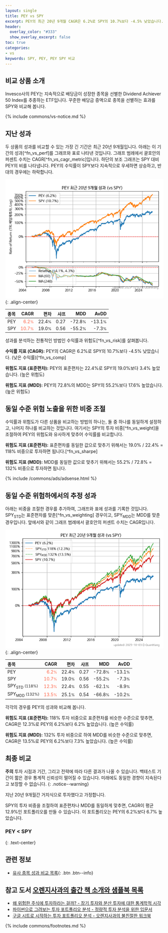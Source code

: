 ```yaml
---
layout: single
title: PEY vs SPY
excerpt: PEY의 최근 20년 9개월 CAGR은 6.2%로 SPY의 10.7%보다 -4.5% 낮았습니다.
header:
  overlay_color: "#333"
  show_overlay_excerpt: false
toc: true
categories:
- vs
keywords: SPY, PEY, PEY SPY 비교
---
```


## 비교 상품 소개


Invesco사의 PEY는 지속적으로 배당금이 성장한 종목을 선별한 Dividend Achiever 50 Index를 추종하는 ETF입니다. 꾸준한 배당금 증액으로 종목을 선별하는 효과를 SPY와 비교해 봅니다.



{% include commons/vs-notice.md %}

## 지난 성과

두 상품의 성과를 비교할 수 있는 가장 긴 기간은 최근 20년 9개월입니다. 아래는 이 기간의 성과[^fn_vs_perf]를 그래프와 표로 나타낸 것입니다.
그래프 범례에서 괄호안의 퍼센트 수치는 CAGR[^fn_vs_cagr_metric]입니다.
하단의 보조 그래프는 SPY 대비 PEY의 비를 나타냅니다.
PEY의 수익률이 SPY보다 지속적으로 우세하면 상승하고, 반대의 경우에는 하락합니다.

![PEY](/vs/images/pey-vs-spy_dual.png){: .align-center}

| **종목** | **CAGR** | **편차** | **샤프** | **MDD** | **AvDD** |
| :------------ | ------: | -----------: | -------: | ------: | -------: |
| PEY | <span style="color: tomato">6.2<small>%</small></span> | 22.4<small>%</small> | 0.27 | -72.8<small>%</small> | -13.1<small>%</small> |
| SPY | <span style="color: tomato">10.7<small>%</small></span> | 19.0<small>%</small> | 0.56 | -55.2<small>%</small> | -7.3<small>%</small> |

<!-- more -->


성과를 분석하는 전통적인 방법인 수익률과 위험도[^fn_vs_risk]를 살펴봅니다.

**수익률 지표 (CAGR):** PEY의 CAGR은 6.2%로 SPY의 10.7%보다 -4.5% 낮았습니다. (낮은 수익률)[^fn_vs_comp]

**위험도 지표 (표준편차):** PEY의 표준편차는 22.4%로 SPY의 19.0%보다 3.4% 높았습니다. (높은 위험도)

**위험도 지표 (MDD):** PEY의 72.8%의 MDD는 SPY의 55.2%보다 17.6% 높았습니다. (높은 위험도)



## 동일 수준 위험 노출을 위한 비중 조절

수익률과 위험도가 다른 상품을 비교하는 방법의 하나는, 둘 중 하나를 동일하게 설정하고, 나머지 하나를 비교하는 것입니다.
여기서는 SPY의 투자 비중[^fn_vs_weight]을 조절하여 PEY의 위험도와 유사하게 맞추어 수익률를 비교합니다.

**위험도 지표 (표준편차):** 표준편차를 동일한 값으로 맞추기 위해서는 19.0% / 22.4% = 118% 비중으로 투자하면 됩니다.[^fn_vs_sharpe]

**위험도 지표 (MDD):** MDD를 동일한 값으로 맞추기 위해서는 55.2% / 72.8% = 132% 비중으로 투자하면 됩니다.


{% include /commons/ads/adsense.html %}



## 동일 수준 위험하에서의 추정 성과

아래는 비중을 조절한 경우를 추가하여, 그래프와 표에 성과를 기록한 것입니다.
SPY<sub>STD</sub>는 표준편차를 맞춘[^fn_vs_weighting] 경우이고, SPY<sub>MDD</sub>는 MDD를 맞춘 경우입니다.
앞에서와 같이 그래프 범례에서 괄호안의 퍼센트 수치는 CAGR입니다.


![PEY](/vs/images/pey-vs-spy.png){: .align-center}



| **종목** | **CAGR** | **편차** | **샤프** | **MDD** | **AvDD** |
| :------------ | ------: | -----------: | -------: | ------: | -------: |
| PEY | <span style="color: tomato">6.2<small>%</small></span> | 22.4<small>%</small> | 0.27 | -72.8<small>%</small> | -13.1<small>%</small> |
| SPY | <span style="color: tomato">10.7<small>%</small></span> | 19.0<small>%</small> | 0.56 | -55.2<small>%</small> | -7.3<small>%</small> |
| SPY<sub>STD</sub> <small>(118%)</small> | <span style="color: tomato">12.3<small>%</small></span> | 22.4<small>%</small> | 0.55 | -62.1<small>%</small> | -8.9<small>%</small> |
| SPY<sub>MDD</sub> <small>(132%)</small> | <span style="color: tomato">13.5<small>%</small></span> | 25.1<small>%</small> | 0.54 | -66.8<small>%</small> | -10.2<small>%</small> |



각각의 경우를 PEY의 성과와 비교해 봅니다.

**위험도 지표 (표준편차):** 118% 투자 비중으로 표준편차를 비슷한 수준으로 맞추면, CAGR은 12.3%로 PEY의 6.2%보다 6.2% 높았습니다. (높은 수익률)

**위험도 지표 (MDD):** 132% 투자 비중으로 하여 MDD를 비슷한 수준으로 맞추면, CAGR은 13.5%로 PEY의 6.2%보다 7.3% 높았습니다. (높은 수익률)




## 최종 비교

**주의** 투자 시점과 기간, 그리고 전략에 따라 다른 결과가 나올 수 있습니다. 백테스트 기간이 짧은 경우 통계적 신뢰성이 떨어질 수 있습니다. 미래에도 동일한 경향이 지속된다고 보장할 수 없습니다.
{: .notice--warning}

지난 20년 9개월간 거치식으로 투자했다고 가정합니다.

SPY의 투자 비중을 조절하여 표준편차나 MDD를 동일하게 맞추면, CAGR이 평균 12.9%인 포트폴리오를 만들 수 있습니다.
이 포트폴리오는 PEY의 6.2%보다 6.7% 높았습니다.

### PEY &lt; SPY
{: .text-center}


## 관련 정보

- [유사 종목 성과 비교 목록](/vs/){: .btn .btn--info}


## 참고 도서 [오렌지사과의 출간 책 소개와 샘플북 목록](https://kongdori.tistory.com/691)

- [왜 위험한 주식에 투자하라는 걸까? - 장기 투자와 분산 투자에 대한 통계학적 시각](https://kongdori.tistory.com/421)
- [파이썬으로 그려보는 투자 포트폴리오 분석  - 정량적 투자 분석을 위한 입문서](https://kongdori.tistory.com/643)
- [구글 시트로 시작하는 투자 포트폴리오 분석 - 오렌지사과의 불친절한 워크북](https://kongdori.tistory.com/449)

{% include commons/footnotes.md %}